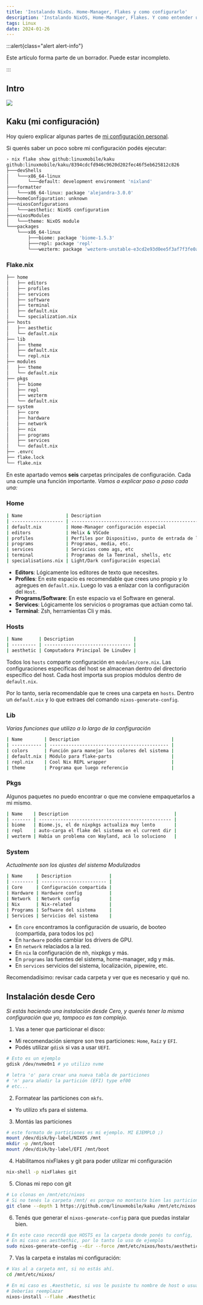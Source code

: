 ```yaml
---
title: 'Instalando NixOs. Home-Manager, Flakes y como configurarlo'
description: 'Instalando NixOS, Home-Manager, Flakes. Y como entender una configuración reproducible, en español.'
tags: Linux
date: 2024-01-26
---
```


:::alert{class="alert alert-info"}

Este artículo forma parte de un borrador. Puede estar incompleto.

:::

## Intro

![](https://i.imgur.com/FmGUopQ.png)

## Kaku (mi configuración)

Hoy quiero explicar algunas partes de
[mi configuración personal](https://github.com/linuxmobile/kaku).

Si querés saber un poco sobre mi configuración podés ejecutar:

```bash
› nix flake show github:linuxmobile/kaku
github:linuxmobile/kaku/8394cdcfd946c9620d202fec46f5eb625812c826
├───devShells
│   └───x86_64-linux
│       └───default: development environment 'nixland'
├───formatter
│   └───x86_64-linux: package 'alejandra-3.0.0'
├───homeConfiguration: unknown
├───nixosConfigurations
│   └───aesthetic: NixOS configuration
├───nixosModules
│   └───theme: NixOS module
└───packages
    └───x86_64-linux
        ├───biome: package 'biome-1.5.3'
        ├───repl: package 'repl'
        └───wezterm: package 'wezterm-unstable-e3cd2e93d0ee5f3af7f3fe0af86ffad0cf8c7ea8'
```

### Flake.nix

```bash
├── home
│   ├── editors
│   ├── profiles
│   ├── services
│   ├── software
│   ├── terminal
│   ├── default.nix
│   └── specialization.nix
├── hosts
│   ├── aesthetic
│   └── default.nix
├── lib
│   ├── theme
│   ├── default.nix
│   └── repl.nix
├── modules
│   ├── theme
│   └── default.nix
├── pkgs
│   ├── biome
│   ├── repl
│   ├── wezterm
│   └── default.nix
├── system
│   ├── core
│   ├── hardware
│   ├── network
│   ├── nix
│   ├── programs
│   ├── services
│   └── default.nix
├── .envrc
├── flake.lock
└── flake.nix
```

En este apartado vemos **seis** carpetas principales de configuración. Cada una
cumple una función importante. _Vamos a explicar paso a paso cada una:_

### Home

```bash
| Name                | Description                                             |
| ------------------- | ------------------------------------------------------- |
| default.nix         | Home-Manager configuración especial                     |
| editors             | Helix & VSCode                                          |
| profiles            | Perfiles por Dispositivo, punto de entrada de la config |
| programs            | Programas, media, etc.                                  |
| services            | Servicios como ags, etc                                 |
| terminal            | Programas de la Temrinal, shells, etc                   |
| specialisations.nix | Light/Dark configuración especial                       |
```

- **Editors**: Lógicamente los editores de texto que necesites.
- **Profiles**: En este espacio es recomendable que crees uno propio y lo
  agregues en `default.nix`. Luego lo vas a enlazar con la configuración del
  `Host`.
- **Programs/Software**: En este espacio va el Software en general.
- **Services**: Lógicamente los servicios o programas que actúan como tal.
- **Terminal**: Zsh, herramientas Cli y más.

### Hosts

```bash
| Name      | Description                      |
| --------- | -------------------------------- |
| aesthetic | Computadora Principal De LinuDev |
```

Todos los `hosts` comparte configuración en `modules/core.nix`. Las
configuraciones específicas del host se almacenan dentro del directorio
específico del host. Cada host importa sus propios módulos dentro de
`default.nix`.

Por lo tanto, sería recomendable que te crees una carpeta en `hosts`. Dentro un
`default.nix` y lo que extraes del comando `nixos-generate-config`.

### Lib

_Varias funciones que utilizo a lo largo de la configuración_

```bash
| Name        | Description                                  |
| ----------- | -------------------------------------------- |
| colors      | Función para manejar los colores del sistema |
| default.nix | Módulo para flake-parts                      |
| repl.nix    | Cool Nix REPL wrapper                        |
| theme       | Programa que luego referencio                |
```

### Pkgs

Algunos paquetes no puedo encontrar o que me conviene empaquetarlos a mi mismo.

```bash
| Name    | Description                                       |
| ------- | ------------------------------------------------- |
| biome   | Biome.js, el de nixpkgs actualiza muy lento       |
| repl    | auto-carga el flake del sistema en el current dir |
| wezterm | Había un problema con Wayland, acá lo soluciono   |
```

### System

_Actualmente son los ajustes del sistema Modulizados_

```bash
| Name     | Description              |
| -------- | ------------------------ |
| Core     | Configuración compartida |
| Hardware | Hardware config          |
| Network  | Network config           |
| Nix      | Nix-related              |
| Programs | Software del sistema     |
| Services | Servicios del sistema    |
```

- En `core` encontramos la configuración de usuario, de booteo (compartida, para
  todos los pc)
- En `hardware` podés cambiar los drivers de GPU.
- En `network` relaciados a la red.
- En `nix` la configuración de nh, nixpkgs y más.
- En `programs` las fuentes del sistema, home-manager, xdg y más.
- En `services` servicios del sistema, localización, pipewire, etc.

Recomendadísimo: revisar cada carpeta y ver que es necesario y qué no.

## Instalación desde Cero

_Si estás haciendo una instalación desde Cero, y querés tener la misma
configuración que yo, tampoco es tan complejo._

1. Vas a tener que particionar el disco:

- Mi recomendación siempre son tres particiones: `Home`, `Raíz` y `EFI`.
- Podés utilizar `gdisk` si vas a usar `UEFI`.

```bash
# Esto es un ejemplo
gdisk /dev/nvme0n1 # yo utilizo nvme

# letra 'o' para crear una nueva tabla de particiones
# 'n' para añadir la partición (EFI) type ef00
# etc...
```

2. Formatear las particiones con `mkfs`.

- Yo utilizo xfs para el sistema.

3. Montás las particiones

```bash
# este formato de particiones es mi ejemplo. MI EJEMPLO ;)
mount /dev/disk/by-label/NIXOS /mnt
mkdir -p /mnt/boot
mount /dev/disk/by-label/EFI /mnt/boot
```

4. Habilitamos nixFlakes y git para poder utilizar mi configuración

```bash
nix-shell -p nixFlakes git
```

5. Clonas mi repo con git

```bash
# Lo clonas en /mnt/etc/nixos
# Si no tenés la carpeta /mnt/ es porque no montaste bien las particiones rey!
git clone --depth 1 https://github.com/linuxmobile/kaku /mnt/etc/nixos
```

6. Tenés que generar el `nixos-generate-config` para que puedas instalar bien.

```bash
# En este caso recordá que HOSTS es la carpeta donde ponés tu config,
# En mi caso es aesthethic, por lo tanto lo uso de ejemplo
sudo nixos-generate-config --dir --force /mnt/etc/nixos/hosts/aesthetic
```

7. Vas la carpeta e instalas mi configuración:

```bash
# Vas al a carpeta mnt, si no estás ahí.
cd /mnt/etc/nixos/

# En mi caso es .#aesthetic, si vos le pusiste tu nombre de host o usuario
# Deberías reemplazar
nixos-install --flake .#aesthetic
```
